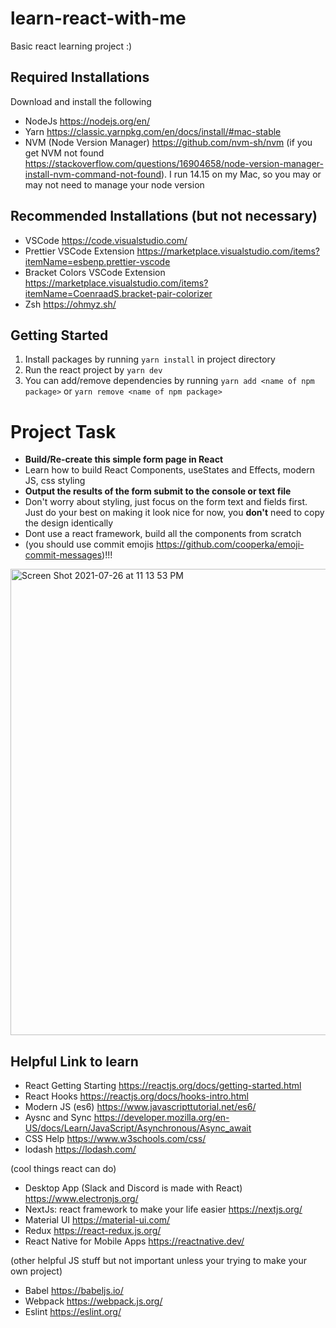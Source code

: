 # learn-react-with-me
Basic react learning project :)

## Required Installations 
Download and install the following

* NodeJs https://nodejs.org/en/
* Yarn https://classic.yarnpkg.com/en/docs/install/#mac-stable
* NVM (Node Version Manager) https://github.com/nvm-sh/nvm (if you get NVM not found https://stackoverflow.com/questions/16904658/node-version-manager-install-nvm-command-not-found). I run 14.15 on my Mac, so you may or may not need to manage your node version 

## Recommended Installations (but not necessary)

* VSCode https://code.visualstudio.com/
* Prettier VSCode Extension https://marketplace.visualstudio.com/items?itemName=esbenp.prettier-vscode
* Bracket Colors VSCode Extension https://marketplace.visualstudio.com/items?itemName=CoenraadS.bracket-pair-colorizer
* Zsh https://ohmyz.sh/ 

## Getting Started 
1. Install packages by running `yarn install` in project directory
2. Run the react project by `yarn dev`
3. You can add/remove dependencies by running `yarn add <name of npm package>` or `yarn remove <name of npm package>`

# Project Task
* **Build/Re-create this simple form page in React**
* Learn how to build React Components, useStates and Effects, modern JS, css styling 
* **Output the results of the form submit to the console or text file**
* Don't worry about styling, just focus on the form text and fields first. Just do your best on making it look nice for now, you **don't** need to copy the design identically 
* Dont use a react framework, build all the components from scratch 
* (you should use commit emojis https://github.com/cooperka/emoji-commit-messages)!!!

<img width="746" alt="Screen Shot 2021-07-26 at 11 13 53 PM" src="https://user-images.githubusercontent.com/28906501/127104930-30d125de-3c64-42a3-95d3-2abb77eb2102.png">

## Helpful Link to learn
* React Getting Starting https://reactjs.org/docs/getting-started.html
* React Hooks https://reactjs.org/docs/hooks-intro.html 
* Modern JS (es6) https://www.javascripttutorial.net/es6/
* Aysnc and Sync https://developer.mozilla.org/en-US/docs/Learn/JavaScript/Asynchronous/Async_await
* CSS Help https://www.w3schools.com/css/ 
* lodash https://lodash.com/

(cool things react can do)
* Desktop App (Slack and Discord is made with React) https://www.electronjs.org/
* NextJs: react framework to make your life easier https://nextjs.org/
* Material UI https://material-ui.com/
* Redux https://react-redux.js.org/ 
* React Native for Mobile Apps https://reactnative.dev/

(other helpful JS stuff but not important unless your trying to make your own project)
* Babel https://babeljs.io/
* Webpack https://webpack.js.org/
* Eslint https://eslint.org/




